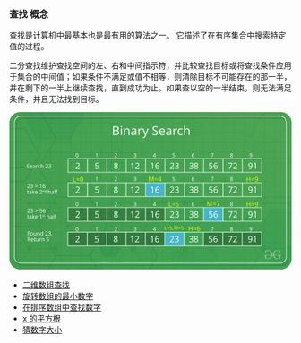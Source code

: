 <!--
 * @Author: zhangyu
 * @Email: zhangdulin@outlook.com
 * @Date: 2021-06-28 10:40:43
 * @LastEditors: zhangyu
 * @LastEditTime: 2021-07-02 17:41:14
 * @Description:
-->

### 查找 概念

查找是计算机中最基本也是最有用的算法之一。 它描述了在有序集合中搜索特定值的过程。

二分查找维护查找空间的左、右和中间指示符，并比较查找目标或将查找条件应用于集合的中间值；如果条件不满足或值不相等，则清除目标不可能存在的那一半，并在剩下的一半上继续查找，直到成功为止。如果查以空的一半结束，则无法满足条件，并且无法找到目标。

![查找!](/arithmetic/Tq6OW3iBvRljHM4.png "查找图示")

- [二维数组查找](/arithmetic/find/array.md)
- [旋转数组的最小数字](/arithmetic/find/array.md)
- [在排序数组中查找数字](/arithmetic/find/array.md)
- [x 的平方根](/arithmetic/find/array.md)
- [猜数字大小](/arithmetic/find/array.md)

<Gitalk />
